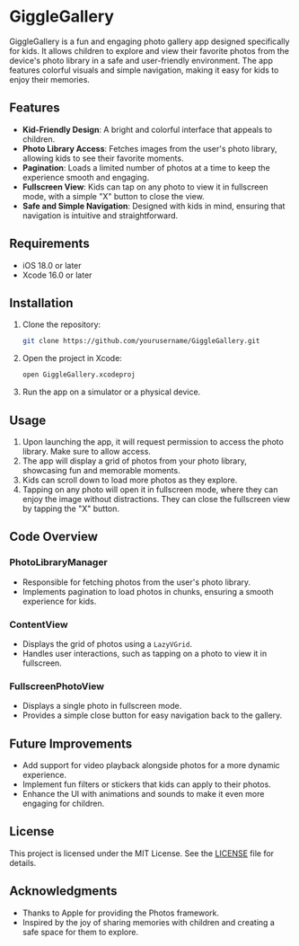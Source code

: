 # GiggleGallery

GiggleGallery is a fun and engaging photo gallery app designed specifically for kids. It allows children to explore and view their favorite photos from the device's photo library in a safe and user-friendly environment. The app features colorful visuals and simple navigation, making it easy for kids to enjoy their memories.

## Features

- **Kid-Friendly Design**: A bright and colorful interface that appeals to children.
- **Photo Library Access**: Fetches images from the user's photo library, allowing kids to see their favorite moments.
- **Pagination**: Loads a limited number of photos at a time to keep the experience smooth and engaging.
- **Fullscreen View**: Kids can tap on any photo to view it in fullscreen mode, with a simple "X" button to close the view.
- **Safe and Simple Navigation**: Designed with kids in mind, ensuring that navigation is intuitive and straightforward.

## Requirements

- iOS 18.0 or later
- Xcode 16.0 or later

## Installation

1. Clone the repository:
   ```bash
   git clone https://github.com/yourusername/GiggleGallery.git
   ```

2. Open the project in Xcode:
   ```bash
   open GiggleGallery.xcodeproj
   ```

3. Run the app on a simulator or a physical device.

## Usage

1. Upon launching the app, it will request permission to access the photo library. Make sure to allow access.
2. The app will display a grid of photos from your photo library, showcasing fun and memorable moments.
3. Kids can scroll down to load more photos as they explore.
4. Tapping on any photo will open it in fullscreen mode, where they can enjoy the image without distractions. They can close the fullscreen view by tapping the "X" button.

## Code Overview

### PhotoLibraryManager

- Responsible for fetching photos from the user's photo library.
- Implements pagination to load photos in chunks, ensuring a smooth experience for kids.

### ContentView

- Displays the grid of photos using a `LazyVGrid`.
- Handles user interactions, such as tapping on a photo to view it in fullscreen.

### FullscreenPhotoView

- Displays a single photo in fullscreen mode.
- Provides a simple close button for easy navigation back to the gallery.

## Future Improvements

- Add support for video playback alongside photos for a more dynamic experience.
- Implement fun filters or stickers that kids can apply to their photos.
- Enhance the UI with animations and sounds to make it even more engaging for children.

## License

This project is licensed under the MIT License. See the [LICENSE](LICENSE) file for details.

## Acknowledgments

- Thanks to Apple for providing the Photos framework.
- Inspired by the joy of sharing memories with children and creating a safe space for them to explore.
